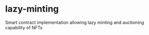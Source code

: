 # lazy-minting
Smart contract implementation allowing lazy minting and auctioning capability of NFTs
